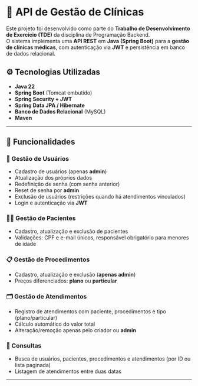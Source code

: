 # 🏥 API de Gestão de Clínicas

Este projeto foi desenvolvido como parte do **Trabalho de Desenvolvimento de Exercício (TDE)** da disciplina de Programação Backend.  
O sistema implementa uma **API REST** em **Java (Spring Boot)** para a **gestão de clínicas médicas**, com autenticação via **JWT** e persistência em banco de dados relacional.

## ⚙️ Tecnologias Utilizadas
- **Java 22**  
- **Spring Boot** (Tomcat embutido)  
- **Spring Security + JWT**  
- **Spring Data JPA / Hibernate**  
- **Banco de Dados Relacional** (MySQL)
- **Maven**  

---

## 🔑 Funcionalidades

### 🔐 Gestão de Usuários
- Cadastro de usuários (apenas **admin**)  
- Atualização dos próprios dados  
- Redefinição de senha (com senha anterior)  
- Reset de senha por **admin**  
- Exclusão de usuários (restrições quando há atendimentos vinculados)  
- Login e autenticação via **JWT**  

### 👩‍⚕️ Gestão de Pacientes
- Cadastro, atualização e exclusão de pacientes  
- Validações: CPF e e-mail únicos, responsável obrigatório para menores de idade  

### 📋 Gestão de Procedimentos
- Cadastro, atualização e exclusão (**apenas admin**)  
- Preços diferenciados: **plano** ou **particular**  

### 🗂 Gestão de Atendimentos
- Registro de atendimentos com paciente, procedimentos e tipo (plano/particular)  
- Cálculo automático do valor total  
- Alteração/remoção apenas pelo criador ou **admin**  

### 🔎 Consultas
- Busca de usuários, pacientes, procedimentos e atendimentos (por ID ou lista paginada)  
- Listagem de atendimentos entre duas datas  

---


